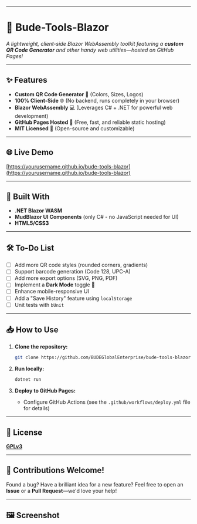 -----

# 🚀 Bude-Tools-Blazor

*A lightweight, client-side Blazor WebAssembly toolkit featuring a **custom QR Code Generator** and other handy web utilities—hosted on GitHub Pages\!*

-----

## ✨ Features

  - **Custom QR Code Generator** 🎨 (Colors, Sizes, Logos)
  - **100% Client-Side** 🌐 (No backend, runs completely in your browser)
  - **Blazor WebAssembly** 💻 (Leverages C\# + .NET for powerful web development)
  - **GitHub Pages Hosted** 🚀 (Free, fast, and reliable static hosting)
  - **MIT Licensed** 📜 (Open-source and customizable)

-----

## 🌐 Live Demo

[https://yourusername.github.io/bude-tools-blazor](https://yourusername.github.io/bude-tools-blazor)

-----

## 🔧 Built With

  - **.NET Blazor WASM**
  - **MudBlazor UI Components** (only C\# - no JavaScript needed for UI)
  - **HTML5/CSS3**

-----

## 🛠️ To-Do List

  - [ ] Add more QR code styles (rounded corners, gradients)
  - [ ] Support barcode generation (Code 128, UPC-A)
  - [ ] Add more export options (SVG, PNG, PDF)
  - [ ] Implement a **Dark Mode** toggle 🌙
  - [ ] Enhance mobile-responsive UI
  - [ ] Add a "Save History" feature using `localStorage`
  - [ ] Unit tests with `bUnit`

-----

## 📥 How to Use

1.  **Clone the repository:**

    ```bash
    git clone https://github.com/BUDEGlobalEnterprise/bude-tools-blazor.git
    ```

2.  **Run locally:**

    ```bash
    dotnet run
    ```

3.  **Deploy to GitHub Pages:**

      - Configure GitHub Actions (see the `.github/workflows/deploy.yml` file for details)

-----

## 📜 License

[**GPLv3**](https://www.gnu.org/licenses/gpl-3.0)

-----

## 🤝 Contributions Welcome\!

[](https://www.google.com/search?q=https://github.com/BUDEGlobalEnterprise/bude-tools-blazor/pulls)

Found a bug? Have a brilliant idea for a new feature? Feel free to open an **Issue** or a **Pull Request**—we'd love your help\!

-----

## 🖼️ Screenshot

